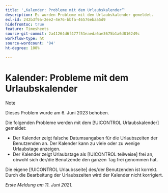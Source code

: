 ```yaml
---
title: '„Kalender: Probleme mit dem Urlaubskalender“'
description: Es wurden Probleme mit dem Urlaubskalender gemeldet.
exl-id: 242b3f9a-2ee2-4e76-bbfa-46576ebaa5d9
hidefromtoc: true
feature: Timesheets
source-git-commit: 2a41264d6f477f51eaeda6ae3675b1a6d816249c
workflow-type: ht
source-wordcount: '94'
ht-degree: 100%

---
```


# Kalender: Probleme mit dem Urlaubskalender

>[!NOTE]
>
>Dieses Problem wurde am 6. Juni 2023 behoben.

Die folgenden Probleme werden mit dem [!UICONTROL Urlaubskalender] gemeldet:

* Der Kalender zeigt falsche Datumsangaben für die Urlaubszeiten der Benutzenden an. Der Kalender kann zu viele oder zu wenige Urlaubstage anzeigen.
* Der Kalender zeigt Urlaubstage als [!UICONTROL teilweise] frei an, obwohl sich der/die Benutzende den ganzen Tag frei genommen hat.

Die eigene [!UICONTROL Urlaubsseite] des/der Benutzenden ist korrekt. Durch die Bearbeitung der Urlaubszeiten wird der Kalender nicht korrigiert.

_Erste Meldung am 11. Juni 2021._
